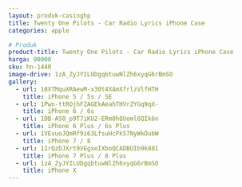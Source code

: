 ```yaml
---
layout: produk-casinghp
title: Twenty One Pilots - Car Radio Lyrics iPhone Case
categories: apple

# Produk
product-title: Twenty One Pilots - Car Radio Lyrics iPhone Case
harga: 90000
sku: hn-1440
image-drive: 1zA_ZyJYILUDgqbtuwNlZh6xyqG6rBmSO
gallery:
  - url: 18XTMquXRAewM-x30t4XAmXfrlzVlfHTH
    title: iPhone 5 / 5s / SE
  - url: 1Pwn-ttROjhFZAGEkAeahTHVrZYGq9qX-
    title: iPhone 6 / 6s
  - url: 1DB-AS0_p9T7iKU2-ERm0hQUoml6QIk6n
    title: iPhone 6 Plus / 6s Plus
  - url: 1VEvuoJQmRf9i63LfsuHcPk57NyWkOubW
    title: iPhone 7 / 8
  - url: 11rQzDJXrt9VEgxeIXboQCADBUIb9k881
    title: iPhone 7 Plus / 8 Plus
  - url: 1zA_ZyJYILUDgqbtuwNlZh6xyqG6rBmSO
    title: iPhone X
---
```

